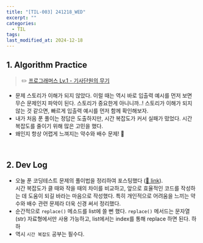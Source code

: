 ```yaml
---
title: "[TIL-003] 241218_WED"
excerpt: ""
categories:
  - TIL
tags:
last_modified_at: 2024-12-18
---
```


## 1. Algorithm Practice

> ✏️ [프로그래머스 Lv.1 - 기사단원의 무기](https://school.programmers.co.kr/learn/courses/30/lessons/136798)

- 문제 스토리가 이해가 되지 않았다. 이럴 때는 역시 바로 입출력 예시를 먼저 보면 무슨 문제인지 파악이 된다. 스토리가 중요한게 아니니까..! 스토리가 이해가 되지 않는 것 같으면, 빠르게 입출력 예시를 먼저 함께 확인해보자.
- 내가 처음 푼 풀이는 정답은 도출하지만, 시간 복잡도가 커서 실패가 떴었다. 시간 복잡도를 줄이기 위해 많은 고민을 했다.
- 왜인지 항상 어렵게 느껴지는 약수와 배수 문제! 🫨

<br>

## 2. Dev Log

- 오늘 푼 코딩테스트 문제의 풀이법을 정리하여 포스팅했다 ([🔗 link](https://aijinsol.github.io/algorithm/programmers_241218/)).  
시간 복잡도가 클 때와 작을 때의 차이를 비교하고, 앞으로 효율적인 코드를 작성하는 데 도움이 되길 바라는 마음으로 작성했다. 특히 개인적으로 어려움을 느끼는 약수와 배수 관련 문제라 더욱 신경 써서 정리했다.
- 순간적으로 `replace()` 메소드를 list에 쓸 뻔 했다. `replace()` 메서드는 문자열(str) 자료형에서만 사용 가능하고, list에서는 index를 통해 replace 하면 된다. 하하
- 역시 `시간 복잡도` 공부는 필수다.
